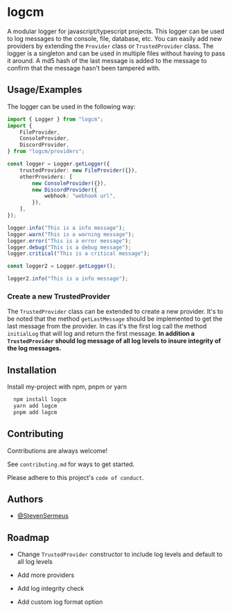# logcm

A modular logger for javascript/typescript projects. This logger can be used to log messages to the console, file, database, etc. You can easily add new providers by extending the `Provider` class or `TrustedProvider` class. The logger is a singleton and can be used in multiple files without having to pass it around. A md5 hash of the last message is added to the message to confirm that the message hasn't been tampered with.

## Usage/Examples

The logger can be used in the following way:

```ts
import { Logger } from "logcm";
import {
	FileProvider,
	ConsoleProvider,
	DiscordProvider,
} from "logcm/providers";

const logger = Logger.getLogger({
	trustedProvider: new FileProvider({}),
	otherProviders: [
		new ConsoleProvider({}),
		new DiscordProvider({
			webhook: "webhook url",
		}),
	],
});

logger.info("This is a info message");
logger.warn("This is a warning message");
logger.error("This is a error message");
logger.debug("This is a debug message");
logger.critical("This is a critical message");

const logger2 = Logger.getLogger();

logger2.info("This is a info message");
```

### Create a new TrustedProvider

The `TrustedProvider` class can be extended to create a new provider. It's to be noted that the method `getLastMessage` should be implemented to get the last message from the provider. In cas it's the first log call the method `initialLog` that will log and return the first message. **In addition a `TrustedProvider` should log message of all log levels to insure integrity of the log messages.**

## Installation

Install my-project with npm, pnpm or yarn

```bash
  npm install logcm
  yarn add logcm
  pnpm add logcm
```

## Contributing

Contributions are always welcome!

See `contributing.md` for ways to get started.

Please adhere to this project's `code of conduct`.

## Authors

- [@StevenSermeus](https://github.com/StevenSermeus)

## Roadmap

- Change `TrustedProvider` constructor to include log levels and default to all log levels

- Add more providers

- Add log integrity check

- Add custom log format option
